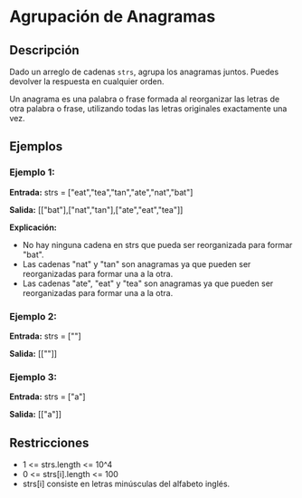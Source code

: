 # Agrupación de Anagramas

## Descripción

Dado un arreglo de cadenas `strs`, agrupa los anagramas juntos. Puedes devolver la respuesta en cualquier orden.

Un anagrama es una palabra o frase formada al reorganizar las letras de otra palabra o frase, utilizando todas las letras originales exactamente una vez.

## Ejemplos

### Ejemplo 1:

**Entrada:** strs = ["eat","tea","tan","ate","nat","bat"]

**Salida:** [["bat"],["nat","tan"],["ate","eat","tea"]]

**Explicación:**
- No hay ninguna cadena en strs que pueda ser reorganizada para formar "bat".
- Las cadenas "nat" y "tan" son anagramas ya que pueden ser reorganizadas para formar una a la otra.
- Las cadenas "ate", "eat" y "tea" son anagramas ya que pueden ser reorganizadas para formar una a la otra.

### Ejemplo 2:

**Entrada:** strs = [""]

**Salida:** [[""]]

### Ejemplo 3:

**Entrada:** strs = ["a"]

**Salida:** [["a"]]

## Restricciones

- 1 <= strs.length <= 10^4
- 0 <= strs[i].length <= 100
- strs[i] consiste en letras minúsculas del alfabeto inglés.